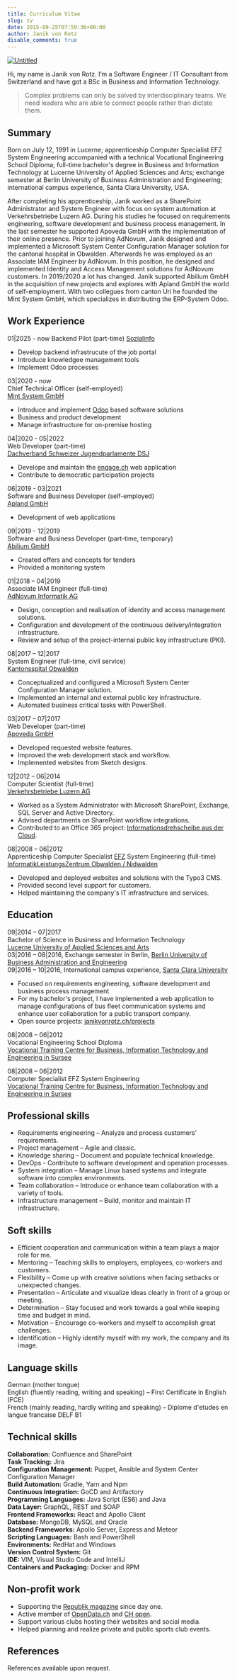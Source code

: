 ```yaml
---
title: Curriculum Vitae
slug: cv
date: 2015-09-25T07:59:36+00:00
author: Janik von Rotz
disable_comments: true
---
```


[![Untitled](/images/me-cv.jpg)](/images/me-cv.jpg)

Hi, my name is Janik von Rotz. I’m a Software Engineer / IT Consultant from Switzerland and have got a BSc in Business and Information Technology.

> Complex problems can only be solved by interdisciplinary teams. We need leaders who are able to connect people rather than dictate them.

## Summary

Born on July 12, 1991 in Lucerne; apprenticeship Computer Specialist EFZ System Engineering accompanied with a technical Vocational Engineering School Diploma; full-time bachelor's degree in Business and Information Technology at Lucerne University of Applied Sciences and Arts; exchange semester at Berlin University of Business Administration and Engineering; international campus experience, Santa Clara University, USA.

After completing his apprenticeship, Janik worked as a SharePoint Administrator and System Engineer with focus on system automation at Verkehrsbetriebe Luzern AG. During his studies he focused on requirements engineering, software development and business process management. In the last semester he supported Apoveda GmbH with the implementation of their online presence. Prior to joining AdNovum, Janik designed and implemented a Microsoft System Center Configuration Manager solution for the cantonal hospital in Obwalden. Afterwards he was employed as an Associate IAM Engineer by AdNovum. In this position, he designed and implemented Identity and Access Management solutions for AdNovum customers. In 2019/2020 a lot has changed. Janik supported Abilium GmbH in the acquisition of new projects and explores with Apland GmbH the world of self-employment. With two collegues from canton Uri he founded the Mint System GmbH, which specializes in distributing the ERP-System Odoo.

## Work Experience

01|2025 - now
Backend Pilot (part-time)
[Sozialinfo](https://www.sozialinfo.ch/)

* Develop backend infrastrucute of the job portal
* Introduce knowledgee management tools
* Implement Odoo processes

03|2020 - now  
Chief Technical Officer (self-employed)  
[Mint System GmbH](https://www.mint-system.ch/)

* Introduce and implement [Odoo](https://www.odoo.com) based software solutions
* Business and product development
* Manage infrastructure for on-premise hosting

04|2020 - 05|2022  
Web Developer (part-time)  
[Dachverband Schweizer Jugendparlamente DSJ
](https://www.dsj.ch/)

* Develope and maintain the [engage.ch](https://www.engage.ch/) web application
* Contribute to democratic participation projects

06|2019 - 03|2021  
Software and Business Developer (self-employed)  
[Apland GmbH](https://apland.vercel.app)  

* Development of web applications

09|2019 - 12|2019  
Software and Business Developer (part-time, temporary)  
[Abilium GmbH](https://abilium.com/)

* Created offers and concepts for tenders
* Provided a monitoring system

01|2018 – 04|2019  
Associate IAM Engineer (full-time)  
[AdNovum Informatik AG](https://www.adnovum.ch/)  

* Design, conception and realisation of identity and access management solutions.
* Configuration and development of the continuous delivery/integration infrastructure.
* Review and setup of the project-internal public key infrastructure (PKI).
<!-- * Integrate and deploy multi-stage project environments. -->

08|2017 – 12|2017  
System Engineer (full-time, civil service)  
[Kantonsspital Obwalden](https://ksow.ch)  

* Conceptualized and configured a Microsoft System Center Configuration Manager solution.
* Implemented an internal and external public key infrastructure.
* Automated business critical tasks with PowerShell.
<!-- * Helped migrating data from the obsolete software deployment and client management system. -->

03|2017 – 07|2017  
Web Developer (part-time)  
[Apoveda GmbH](https://www.apoveda.ch/)  

* Developed requested website features.
* Improved the web development stack and workflow.
* Implemented websites from Sketch designs.

12|2012 – 06|2014  
Computer Scientist (full-time)  
[Verkehrsbetriebe Luzern AG](http://www.vbl.ch/)  

* Worked as a System Administrator with Microsoft SharePoint, Exchange, SQL Server and Active Directory.
* Advised departments on SharePoint workflow integrations.
* Contributed to an Office 365 project: [Informationsdrehscheibe aus der Cloud](/wp-content/uploads/2015/09/Informationsdrehscheibe-aus-der-Cloud.pdf).
<!-- * Developed system automation solutions with PowerShell.  -->
<!-- * Built and maintained single sign-on services. -->

08|2008 – 06|2012  
Apprenticeship Computer Specialist [EFZ](https://de.wikipedia.org/wiki/Eidgen%C3%B6ssisches_F%C3%A4higkeitszeugnis) System Engineering (full-time)  
[InformatikLeistungsZentrum Obwalden / Nidwalden](http://www.ilz.info/)  

* Developed and deployed websites and solutions with the Typo3 CMS.
* Provided second level support for customers.
* Helped maintaining the company's IT infrastructure and services.

## Education

09|2014 – 07|2017  
Bachelor of Science in Business and Information Technology  
[Lucerne University of Applied Sciences and Arts](https://www.hslu.ch/)  
03|2016 – 08|2016, Exchange semester in Berlin, [Berlin University of Business Administration and Engineering](http://www.htw-berlin.de/)  
09|2016 – 10|2016, International campus experience, [Santa Clara University](https://www.scu.edu/)  

* Focused on requirements engineering, software development and business process management
* For my bachelor's project, I have implemented a web application to manage configurations of bus fleet communication systems and enhance user collaboration for a public transport company.
* Open source projects: [janikvonrotz.ch/projects](https://janikvonrotz.ch/projects)

08|2008 – 06|2012  
Vocational Engineering School Diploma  
[Vocational Training Centre for Business, Information Technology and Engineering in Sursee](https://beruf.lu.ch/berufsbildungszentren/bbzw)  

08|2008 – 06|2012  
Computer Specialist EFZ System Engineering  
[Vocational Training Centre for Business, Information Technology and Engineering in Sursee](https://beruf.lu.ch/berufsbildungszentren/bbzw)  

## Professional skills

* Requirements engineering – Analyze and process customers’ requirements.
* Project management – Agile and classic.
* Knowledge sharing – Document and populate technical knowledge.
* DevOps - Contribute to software development and operation processes.
* System integration – Manage Linux based systems and integrate software into complex environments.
* Team collaboration – Introduce or enhance team collaboration with a variety of tools.
* Infrastructure management – Build, monitor and maintain IT infrastructure.
<!-- * System automation – Automate processes and orchestrate server farms. -->

## Soft skills

* Efficient cooperation and communication within a team plays a major role for me.
* Mentoring – Teaching skills to employers, employees, co-workers and customers.
* Flexibility – Come up with creative solutions when facing setbacks or unexpected changes.
* Presentation – Articulate and visualize ideas clearly in front of a group or meeting.
* Determination – Stay focused and work towards a goal while keeping time and budget in mind.
* Motivation – Encourage co-workers and myself to accomplish great challenges.
* Identification – Highly identify myself with my work, the company and its image.

## Language skills

German (mother tongue)  
English (fluently reading, writing and speaking) – First Certificate in English (FCE)  
French (mainly reading, hardly writing and speaking) – Diplome d&#39;etudes en langue francaise DELF B1

## Technical skills

**Collaboration:** Confluence and SharePoint  
**Task Tracking:** Jira  
**Configuration Management:** Puppet, Ansible and System Center Configuration Manager  
**Build Automation:** Gradle, Yarn and Npm  
**Continuous Integration:** GoCD and Artifactory  
**Programming Languages:** Java Script (ES6) and Java  
**Data Layer:** GraphQL, REST and SOAP  
**Frontend Frameworks:** React and Apollo Client  
**Database:** MongoDB, MySQL and Oracle  
**Backend Frameworks:** Apollo Server, Express and Meteor  
**Scripting Languages:** Bash and PowerShell  
**Environments:** RedHat and Windows  
**Version Control System:** Git  
**IDE:** VIM, Visual Studio Code and IntelliJ  
**Containers and Packaging:** Docker and RPM

## Non-profit work

* Supporting the [Republik magazine](https://www.republik.ch) since day one.
* Active member of [OpenData.ch](https://opendata.ch/) and [CH open](https://www.ch-open.ch/).
* Support various clubs hosting their websites and social media.
* Helped planning and realize private and public sports club events.

## References

References available upon request.
